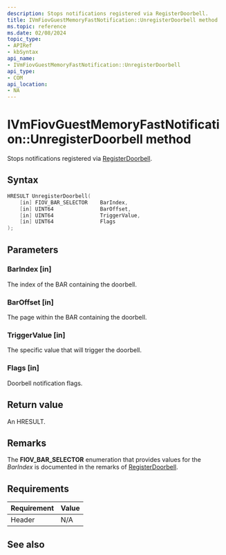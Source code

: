 ```yaml
---
description: Stops notifications registered via RegisterDoorbell.
title: IVmFiovGuestMemoryFastNotification::UnregisterDoorbell method
ms.topic: reference
ms.date: 02/08/2024
topic_type: 
- APIRef
- kbSyntax
api_name: 
- IVmFiovGuestMemoryFastNotification::UnregisterDoorbell
api_type: 
- COM
api_location: 
- NA
---
```


# IVmFiovGuestMemoryFastNotification::UnregisterDoorbell method

Stops notifications registered via [RegisterDoorbell](ivmfiovguestmemoryfastnotification-registerdoorbell.md).

## Syntax


```C++
HRESULT UnregisterDoorbell(
    [in] FIOV_BAR_SELECTOR    BarIndex,
    [in] UINT64               BarOffset,
    [in] UINT64               TriggerValue,
    [in] UINT64               Flags
);
```



## Parameters

### BarIndex [in]

The index of the BAR containing the doorbell.

### BarOffset [in]

The page within the BAR containing the doorbell.

### TriggerValue [in]

The specific value that will trigger the doorbell.

### Flags [in]

Doorbell notification flags.


## Return value

An HRESULT.

## Remarks 

The **FIOV_BAR_SELECTOR** enumeration that provides values for the *BarIndex* is documented in the remarks of [RegisterDoorbell](ivmfiovguestmemoryfastnotification-registerdoorbell.md).

## Requirements



| Requirement | Value |
|-------------------|----------------------------------------------------------------------------------------|
| Header | N/A    |




## See also



 

 
